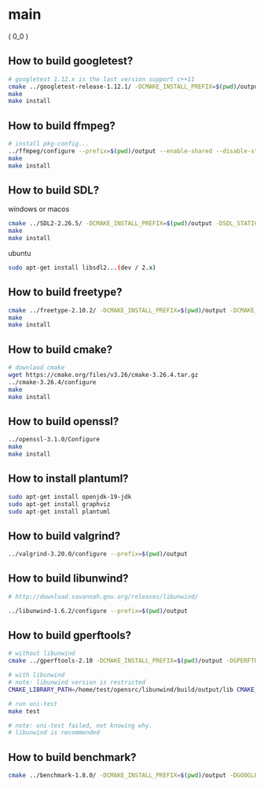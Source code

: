 # main

( 0_0 )

## How to build googletest?

```bash
# googletest 1.12.x is the last version support c++11
cmake ../googletest-release-1.12.1/ -DCMAKE_INSTALL_PREFIX=$(pwd)/output -DBUILD_SHARED_LIBS=ON -DCMAKE_BUILD_TYPE=Release -DCMAKE_CXX_STANDARD=14
make
make install
```

## How to build ffmpeg?

```bash
# install pkg-config...
../ffmpeg/configure --prefix=$(pwd)/output --enable-shared --disable-static --disable-autodetect --disable-asm
make
make install
```

## How to build SDL?

windows or macos

```bash
cmake ../SDL2-2.26.5/ -DCMAKE_INSTALL_PREFIX=$(pwd)/output -DSDL_STATIC=OFF -DCMAKE_BUILD_TYPE=Release
make
make install
```

ubuntu

```bash
sudo apt-get install libsdl2...(dev / 2.x)
```

## How to build freetype?

```bash
cmake ../freetype-2.10.2/ -DCMAKE_INSTALL_PREFIX=$(pwd)/output -DCMAKE_BUILD_TYPE=Release -DBUILD_SHARED_LIBS=true -DFT_DISABLE_BROTLI=ON -DFT_DISABLE_BZIP2=ON -DFT_DISABLE_HARFBUZZ=ON -DFT_DISABLE_PNG=ON -DFT_DISABLE_ZLIB=ON -DFT_REQUIRE_BROTLI=ON -DFT_REQUIRE_BZIP2=ON -DFT_REQUIRE_HARFBUZZ=ON
make
make install
```

## How to build cmake?

```bash
# downlaod cmake
wget https://cmake.org/files/v3.26/cmake-3.26.4.tar.gz
../cmake-3.26.4/configure
make
make install
```

## How to build openssl?

```bash
../openssl-3.1.0/Configure
make
make install
```

## How to install plantuml?

```bash
sudo apt-get install openjdk-19-jdk
sudo apt-get install graphviz
sudo apt-get install plantuml
```

## How to build valgrind?

```bash
../valgrind-3.20.0/configure --prefix=$(pwd)/output
```

## How to build libunwind?

```bash
# http://download.savannah.gnu.org/releases/libunwind/

../libunwind-1.6.2/configure --prefix=$(pwd)/output
```

## How to build gperftools?

```bash
# without libunwind
cmake ../gperftools-2.10 -DCMAKE_INSTALL_PREFIX=$(pwd)/output -DGPERFTOOLS_BUILD_STATIC=OFF -Dgperftools_enable_frame_pointers=ON -Dgperftools_enable_libunwind=OFF

# with libunwind
# note: libunwind version is restricted
CMAKE_LIBRARY_PATH=/home/test/opensrc/libunwind/build/output/lib CMAKE_INCLUDE_PATH=/home/test/opensrc/libunwind/build/output/include cmake ../gperftools-2.10 -DCMAKE_INSTALL_PREFIX=$(pwd)/output -DGPERFTOOLS_BUILD_STATIC=OFF -Dgperftools_enable_frame_pointers=ON -Dgperftools_enable_libunwind=ON

# run uni-test
make test

# note: uni-test failed, not knowing why.
# libunwind is recommended
```

## How to build benchmark?

```bash
cmake ../benchmark-1.8.0/ -DCMAKE_INSTALL_PREFIX=$(pwd)/output -DGOOGLETEST_PATH=/home/test/opensrc/googletest/googletest-release-1.12.1
```